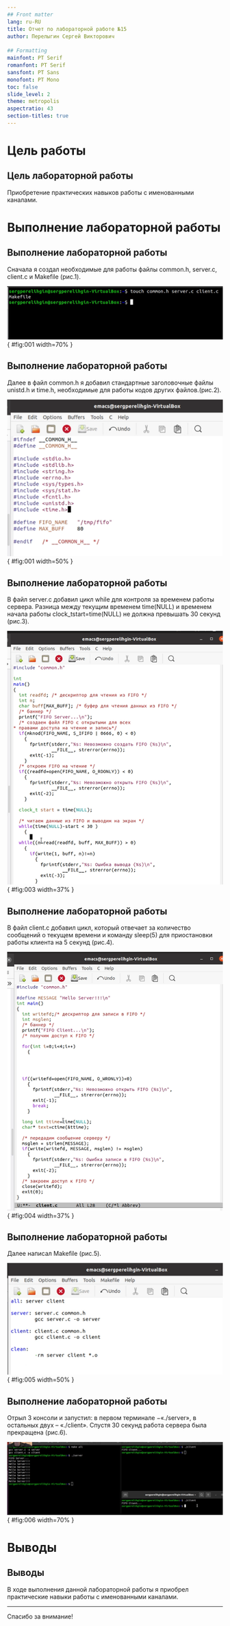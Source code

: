 ```yaml
---
## Front matter
lang: ru-RU
title: Отчет по лабораторной работе №15
author: Перелыгин Сергей Викторович

## Formatting
mainfont: PT Serif
romanfont: PT Serif
sansfont: PT Sans
monofont: PT Mono
toc: false
slide_level: 2
theme: metropolis
aspectratio: 43
section-titles: true
---
```


# Цель работы

## Цель лабораторной работы

Приобретение   практических   навыков   работы   с именованными каналами.

# Выполнение лабораторной работы

## Выполнение лабораторной работы

Сначала я создал необходимые для работы файлы common.h, server.c, client.c и Makefile (рис.1). 

![Создание файлов для работы](images/1.png){ #fig:001 width=70% }

## Выполнение лабораторной работы

Далее в файл common.h я добавил стандартные заголовочные файлы unistd.h и time.h, необходимые  для  работы  кодов  других  файлов.(рис.2). 

![Добавление заголовочных файлов](images/2.png){ #fig:001 width=50% }

## Выполнение лабораторной работы

В файл server.c добавил цикл while для контроля за временем работы сервера. Разница между текущим временем time(NULL) и временем начала работы clock_tstart=time(NULL) не должна превышать 30 секунд (рис.3). 

![Изменение файла server.c](images/3.png){ #fig:003 width=37% }

## Выполнение лабораторной работы

В файл client.c добавил цикл, который отвечает за количество сообщений о текущем времени и команду sleep(5) для приостановки работы клиента на 5 секунд (рис.4). 

![Изменение файла server.c](images/5.png){ #fig:004 width=37% }

## Выполнение лабораторной работы

Далее написал Makefile (рис.5). 

![Makefile](images/7.png){ #fig:005 width=50% }

## Выполнение лабораторной работы

Отрыл  3  консоли и  запустил:  в  первом  терминале −«./server», в остальных двух – «./client». Спустя 30 секунд работа сервера была прекращена (рис.6). 

![Создание файлов для работы](images/9.png){ #fig:006 width=70% }


# Выводы

## Выводы

В  ходе  выполнения  данной  лабораторной  работы  я  приобрел практические навыки работы с именованными каналами.

---
Спасибо за внимание!
